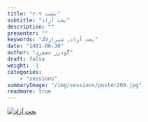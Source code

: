 ```yaml
---
title: "نشست ۲۰۹"
subtitle: "بحث آزاد"
description: ""
presenter: ""
keywords: "بحث آزاد, شیرازلاگ"
date: "1401-06-30"
author: "گودرز جعفری"
draft: false
weight: -1
categories:
    - "sessions"
summaryImage: "/img/sessions/poster209.jpg"
readmore: true
---
```

[![بحث آزاد](/img/sessions/poster209.jpg)](/img/sessions/poster209.jpg)

